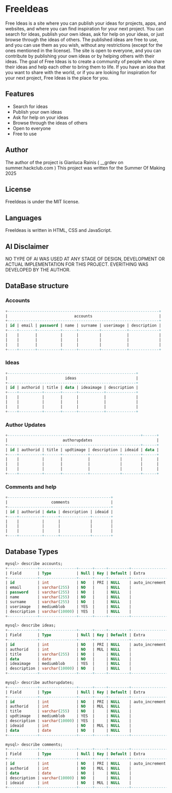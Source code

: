 # FreeIdeas
Free Ideas is a site where you can publish your ideas for projects, apps, and websites, and where you can find inspiration for your next project.
You can search for ideas, publish your own ideas, ask for help on your ideas, or just browse through the ideas of others.
The published ideas are free to use, and you can use them as you wish, without any restrictions (except for the ones mentioned in the license).
The site is open to everyone, and you can contribute by publishing your own ideas or by helping others with their ideas.
The goal of Free Ideas is to create a community of people who share their ideas and help each other to bring them to life.
If you have an idea that you want to share with the world, or if you are looking for inspiration for your next project, Free Ideas is the place for you.

## Features
- Search for ideas
- Publish your own ideas
- Ask for help on your ideas
- Browse through the ideas of others
- Open to everyone
- Free to use

## Author
The author of the project is Gianluca Rainis ( __grdev on summer.hackclub.com )
This project was written for the Summer Of Making 2025

## License
FreeIdeas is under the MIT license.

## Languages
FreeIdeas is written in HTML, CSS and JavaScript.

## AI Disclaimer
NO TYPE OF AI WAS USED AT ANY STAGE OF DESIGN, DEVELOPMENT OR ACTUAL IMPLEMENTATION FOR THIS PROJECT.
EVERITHING WAS DEVELOPED BY THE AUTHOR.

## DataBase structure
### Accounts
```SQL
+------------------------------------------------------------------+
|                             accounts                             |
+------------------------------------------------------------------+
| id | email | password | name | surname | userimage | description |
+----+-------+----------+------+---------+-----------+-------------+
|    |       |          |      |         |           |             |
|    |       |          |      |         |           |             |
|    |       |          |      |         |           |             |
+----+-------+----------+------+---------+-----------+-------------+
```

### Ideas
```SQL
+--------------------------------------------------------+
|                         ideas                          |
+--------------------------------------------------------+
| id | authorid | title | data | ideaimage | description |
+----+----------+-------+------+-----------+-------------+
|    |          |       |      |           |             |
|    |          |       |      |           |             |
|    |          |       |      |           |             |
+----+----------+-------+------+-----------+-------------+
```

### Author Updates
```SQL
+----------------------------------------------------------+------+
|                        authorupdates                            |
+----------------------------------------------------------+------+
| id | authorid | title | updtimage | description | ideaid | data |
+----+----------+-------+-----------+-------------+--------+------+
|    |          |       |           |             |        |      |
|    |          |       |           |             |        |      |
|    |          |       |           |             |        |      |
+----+----------+-------+-----------+-------------+--------+------+
```

### Comments and help
```SQL
+---------------------------------------------+
|                   comments                  |
+---------------------------------------------+
| id | authorid | data | description | ideaid |
+----+----------+------+-------------+--------+
|    |          |      |             |        |
|    |          |      |             |        |
|    |          |      |             |        |
+----+----------+------+-------------+--------+
```

## Database Types
```SQL
mysql> describe accounts;
+-------------+----------------+------+-----+---------+----------------+
| Field       | Type           | Null | Key | Default | Extra          |
+-------------+----------------+------+-----+---------+----------------+
| id          | int            | NO   | PRI | NULL    | auto_increment |
| email       | varchar(255)   | NO   |     | NULL    |                |
| password    | varchar(255)   | NO   |     | NULL    |                |
| name        | varchar(255)   | NO   |     | NULL    |                |
| surname     | varchar(255)   | NO   |     | NULL    |                |
| userimage   | mediumblob     | YES  |     | NULL    |                |
| description | varchar(10000) | YES  |     | NULL    |                |
+-------------+----------------+------+-----+---------+----------------+

mysql> describe ideas;
+-------------+----------------+------+-----+---------+----------------+
| Field       | Type           | Null | Key | Default | Extra          |
+-------------+----------------+------+-----+---------+----------------+
| id          | int            | NO   | PRI | NULL    | auto_increment |
| authorid    | int            | NO   | MUL | NULL    |                |
| title       | varchar(255)   | NO   |     | NULL    |                |
| data        | date           | NO   |     | NULL    |                |
| ideaimage   | mediumblob     | YES  |     | NULL    |                |
| description | varchar(10000) | NO   |     | NULL    |                |
+-------------+----------------+------+-----+---------+----------------+

mysql> describe authorupdates;
+-------------+----------------+------+-----+---------+----------------+
| Field       | Type           | Null | Key | Default | Extra          |
+-------------+----------------+------+-----+---------+----------------+
| id          | int            | NO   | PRI | NULL    | auto_increment |
| authorid    | int            | NO   | MUL | NULL    |                |
| title       | varchar(255)   | NO   |     | NULL    |                |
| updtimage   | mediumblob     | YES  |     | NULL    |                |
| description | varchar(10000) | YES  |     | NULL    |                |
| ideaid      | int            | NO   | MUL | NULL    |                |
| data        | date           | NO   |     | NULL    |                |
+-------------+----------------+------+-----+---------+----------------+

mysql> describe comments;  
+-------------+----------------+------+-----+---------+----------------+
| Field       | Type           | Null | Key | Default | Extra          |
+-------------+----------------+------+-----+---------+----------------+
| id          | int            | NO   | PRI | NULL    | auto_increment |
| authorid    | int            | NO   | MUL | NULL    |                |
| data        | date           | NO   |     | NULL    |                |
| description | varchar(10000) | NO   |     | NULL    |                |
| ideaid      | int            | NO   | MUL | NULL    |                |
+-------------+----------------+------+-----+---------+----------------+
```